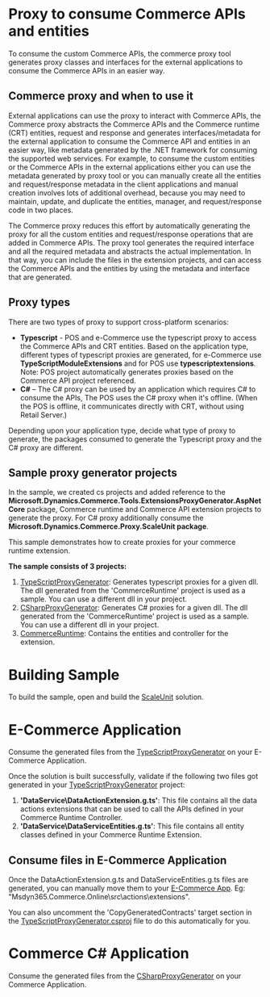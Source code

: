 # Proxy to consume Commerce APIs and entities

To consume the custom Commerce APIs, the commerce proxy tool generates proxy classes and interfaces for the external applications to consume the Commerce APIs in an easier way.

## Commerce proxy and when to use it

External applications can use the proxy to interact with Commerce APIs, the Commerce proxy abstracts the Commerce APIs and the Commerce runtime (CRT) entities, request and response and generates interfaces/metadata for the external application to consume the Commerce API and entities in an easier way, like metadata generated by the .NET framework for consuming the supported web services. For example, to consume the custom entities or the Commerce APIs in the external applications either you can use the metadata generated by proxy tool or you can manually create all the entities and request/response metadata in the client applications and manual creation involves lots of additional overhead, because you may need to maintain, update, and duplicate the entities, manager, and request/response code in two places.

The Commerce proxy reduces this effort by automatically generating the proxy for all the custom entities and request/response operations that are added in Commerce APIs. The proxy tool generates the required interface and all the required metadata and abstracts the actual implementation. In that way, you can include the files in the extension projects, and can access the Commerce APIs and the entities by using the metadata and interface that are generated.

## Proxy types

There are two types of proxy to support cross-platform scenarios:

* **Typescript** - POS and e-Commerce use the typescript proxy to access the Commerce APIs and CRT entities. Based on the application type, different types of typescript proxies are generated, for e-Commerce use **TypeScriptModuleExtensions** and for POS use **typescriptextensions**. Note: POS project automatically generates proxies based on the Commerce API project referenced.
* **C#** – The C# proxy can be used by an application which requires C# to consume the APIs, The POS uses the C# proxy when it's offline. (When the POS is offline, it communicates directly with CRT, without using Retail Server.)

Depending upon your application type, decide what type of proxy to generate, the packages consumed to generate the Typescript proxy and the C# proxy are different.

## Sample proxy generator projects

In the sample, we created cs projects and added reference to the **Microsoft.Dynamics.Commerce.Tools.ExtensionsProxyGenerator.AspNetCore** package, Commerce runtime and Commerce API extension projects to generate the proxy. For C# proxy additionally consume the **Microsoft.Dynamics.Commerce.Proxy.ScaleUnit package**.

This sample demonstrates how to create proxies for your commerce runtime extension.

**The sample consists of 3 projects:**

1.  [TypeScriptProxyGenerator](./TypeScript/TypeScriptProxyGenerator.csproj): Generates typescript proxies for a given dll. The dll generated from the 'CommerceRuntime' project is used as a sample. You can use a different dll in your project.
2.  [CSharpProxyGenerator](./TypeScript/CSharpProxyGenerator.csproj): Generates C# proxies for a given dll. The dll generated from the 'CommerceRuntime' project is used as a sample. You can use a different dll in your project.
2.  [CommerceRuntime](../CommerceRuntime): Contains the entities and controller for the extension.

# Building Sample

To build the sample, open and build the [ScaleUnit](../ScaleUnit.sln) solution.

# E-Commerce Application
Consume the generated files from the [TypeScriptProxyGenerator](./TypeScript/TypeScriptProxyGenerator.csproj) on your E-Commerce Application.

Once the solution is built successfully, validate if the following two files got generated in your [TypeScriptProxyGenerator](./TypeScript/TypeScriptProxyGenerator.csproj) project:

1. **'DataService\DataActionExtension.g.ts'**: This file contains all the data actions extensions that can be used to call the APIs defined in your Commerce Runtime Controller.
2. **'DataService\DataServiceEntities.g.ts'**: This file contains all entity classes defined in your Commerce Runtime Extension.

## Consume files in E-Commerce Application

Once the DataActionExtension.g.ts and DataServiceEntities.g.ts files are generated, you can manually move them to your [E-Commerce App](https://github.com/microsoft/Msdyn365.Commerce.Online). Eg: "Msdyn365.Commerce.Online\src\actions\extensions".

You can also uncomment the 'CopyGeneratedContracts' target section in the [TypeScriptProxyGenerator.csproj](./TypeScript/TypeScriptProxyGenerator.csproj) file to do this automatically for you.

# Commerce C# Application
Consume the generated files from the [CSharpProxyGenerator](./TypeScript/CSharpProxyGenerator.csproj) on your Commerce Application.
